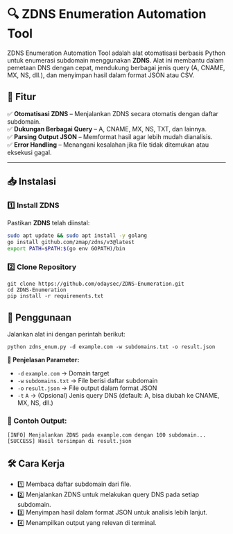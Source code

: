 # 🔍 ZDNS Enumeration Automation Tool  
ZDNS Enumeration Automation Tool adalah alat otomatisasi berbasis Python untuk enumerasi subdomain menggunakan **ZDNS**. Alat ini membantu dalam pemetaan DNS dengan cepat, mendukung berbagai jenis query (A, CNAME, MX, NS, dll.), dan menyimpan hasil dalam format JSON atau CSV.

## 🚀 Fitur  
✅ **Otomatisasi ZDNS** – Menjalankan ZDNS secara otomatis dengan daftar subdomain.  
✅ **Dukungan Berbagai Query** – A, CNAME, MX, NS, TXT, dan lainnya.  
✅ **Parsing Output JSON** – Memformat hasil agar lebih mudah dianalisis.  
✅ **Error Handling** – Menangani kesalahan jika file tidak ditemukan atau eksekusi gagal.  

---

## 📥 Instalasi  
### 1️⃣ **Install ZDNS**  
Pastikan **ZDNS** telah diinstal:  
```sh
sudo apt update && sudo apt install -y golang
go install github.com/zmap/zdns/v3@latest
export PATH=$PATH:$(go env GOPATH)/bin
```
### 2️⃣ Clone Repository
```
git clone https://github.com/odaysec/ZDNS-Enumeration.git
cd ZDNS-Enumeration
pip install -r requirements.txt
```
## 🎯 Penggunaan
Jalankan alat ini dengan perintah berikut:
```
python zdns_enum.py -d example.com -w subdomains.txt -o result.json
```
**📌 Penjelasan Parameter:**
- `-d` `example.com` → Domain target
- `-w` `subdomains.txt` → File berisi daftar subdomain
- `-o` `result.json` → File output dalam format JSON
- `-t` `A` → (Opsional) Jenis query DNS (default: A, bisa diubah ke CNAME, MX, NS, dll.)

### 📌 Contoh Output:
```
[INFO] Menjalankan ZDNS pada example.com dengan 100 subdomain...
[SUCCESS] Hasil tersimpan di result.json
```
## 🛠 Cara Kerja
- 1️⃣ Membaca daftar subdomain dari file.
- 2️⃣ Menjalankan ZDNS untuk melakukan query DNS pada setiap subdomain.
- 3️⃣ Menyimpan hasil dalam format JSON untuk analisis lebih lanjut.
- 4️⃣ Menampilkan output yang relevan di terminal.



